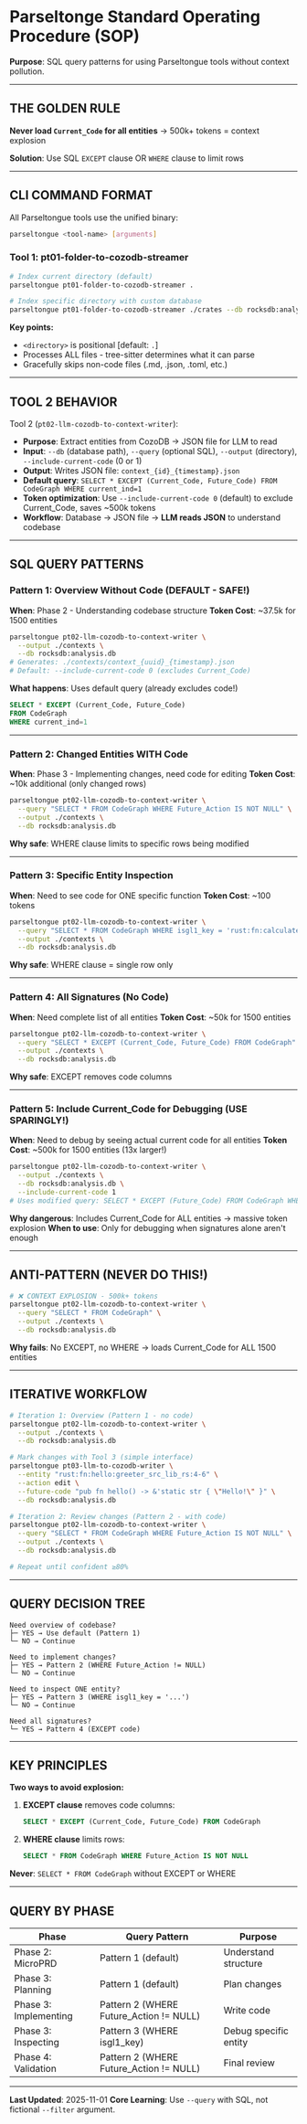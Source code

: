 # Parseltonge Standard Operating Procedure (SOP)

**Purpose**: SQL query patterns for using Parseltongue tools without context pollution.

---

## THE GOLDEN RULE

**Never load `Current_Code` for all entities** → 500k+ tokens = context explosion

**Solution**: Use SQL `EXCEPT` clause OR `WHERE` clause to limit rows

---

## CLI COMMAND FORMAT

All Parseltongue tools use the unified binary:

```bash
parseltongue <tool-name> [arguments]
```

### Tool 1: pt01-folder-to-cozodb-streamer

```bash
# Index current directory (default)
parseltongue pt01-folder-to-cozodb-streamer .

# Index specific directory with custom database
parseltongue pt01-folder-to-cozodb-streamer ./crates --db rocksdb:analysis.db --verbose
```

**Key points:**
- `<directory>` is positional [default: `.`]
- Processes ALL files - tree-sitter determines what it can parse
- Gracefully skips non-code files (.md, .json, .toml, etc.)

---

## TOOL 2 BEHAVIOR

Tool 2 (`pt02-llm-cozodb-to-context-writer`):
- **Purpose**: Extract entities from CozoDB → JSON file for LLM to read
- **Input**: `--db` (database path), `--query` (optional SQL), `--output` (directory), `--include-current-code` (0 or 1)
- **Output**: Writes JSON file: `context_{id}_{timestamp}.json`
- **Default query**: `SELECT * EXCEPT (Current_Code, Future_Code) FROM CodeGraph WHERE current_ind=1`
- **Token optimization**: Use `--include-current-code 0` (default) to exclude Current_Code, saves ~500k tokens
- **Workflow**: Database → JSON file → **LLM reads JSON** to understand codebase

---

## SQL QUERY PATTERNS

### Pattern 1: Overview Without Code (DEFAULT - SAFE!)

**When**: Phase 2 - Understanding codebase structure
**Token Cost**: ~37.5k for 1500 entities

```bash
parseltongue pt02-llm-cozodb-to-context-writer \
  --output ./contexts \
  --db rocksdb:analysis.db
# Generates: ./contexts/context_{uuid}_{timestamp}.json
# Default: --include-current-code 0 (excludes Current_Code)
```

**What happens**: Uses default query (already excludes code!)
```sql
SELECT * EXCEPT (Current_Code, Future_Code)
FROM CodeGraph
WHERE current_ind=1
```

---

### Pattern 2: Changed Entities WITH Code

**When**: Phase 3 - Implementing changes, need code for editing
**Token Cost**: ~10k additional (only changed rows)

```bash
parseltongue pt02-llm-cozodb-to-context-writer \
  --query "SELECT * FROM CodeGraph WHERE Future_Action IS NOT NULL" \
  --output ./contexts \
  --db rocksdb:analysis.db
```

**Why safe**: WHERE clause limits to specific rows being modified

---

### Pattern 3: Specific Entity Inspection

**When**: Need to see code for ONE specific function
**Token Cost**: ~100 tokens

```bash
parseltongue pt02-llm-cozodb-to-context-writer \
  --query "SELECT * FROM CodeGraph WHERE isgl1_key = 'rust:fn:calculate:src_lib_rs:42-56'" \
  --output ./contexts \
  --db rocksdb:analysis.db
```

**Why safe**: WHERE clause = single row only

---

### Pattern 4: All Signatures (No Code)

**When**: Need complete list of all entities
**Token Cost**: ~50k for 1500 entities

```bash
parseltongue pt02-llm-cozodb-to-context-writer \
  --query "SELECT * EXCEPT (Current_Code, Future_Code) FROM CodeGraph" \
  --output ./contexts \
  --db rocksdb:analysis.db
```

**Why safe**: EXCEPT removes code columns

---

### Pattern 5: Include Current_Code for Debugging (USE SPARINGLY!)

**When**: Need to debug by seeing actual current code for all entities
**Token Cost**: ~500k for 1500 entities (13x larger!)

```bash
parseltongue pt02-llm-cozodb-to-context-writer \
  --output ./contexts \
  --db rocksdb:analysis.db \
  --include-current-code 1
# Uses modified query: SELECT * EXCEPT (Future_Code) FROM CodeGraph WHERE current_ind=1
```

**Why dangerous**: Includes Current_Code for ALL entities → massive token explosion
**When to use**: Only for debugging when signatures alone aren't enough

---

## ANTI-PATTERN (NEVER DO THIS!)

```bash
# ❌ CONTEXT EXPLOSION - 500k+ tokens
parseltongue pt02-llm-cozodb-to-context-writer \
  --query "SELECT * FROM CodeGraph" \
  --output ./contexts \
  --db rocksdb:analysis.db
```

**Why fails**: No EXCEPT, no WHERE → loads Current_Code for ALL 1500 entities

---

## ITERATIVE WORKFLOW

```bash
# Iteration 1: Overview (Pattern 1 - no code)
parseltongue pt02-llm-cozodb-to-context-writer \
  --output ./contexts \
  --db rocksdb:analysis.db

# Mark changes with Tool 3 (simple interface)
parseltongue pt03-llm-to-cozodb-writer \
  --entity "rust:fn:hello:greeter_src_lib_rs:4-6" \
  --action edit \
  --future-code "pub fn hello() -> &'static str { \"Hello!\" }" \
  --db rocksdb:analysis.db

# Iteration 2: Review changes (Pattern 2 - with code)
parseltongue pt02-llm-cozodb-to-context-writer \
  --query "SELECT * FROM CodeGraph WHERE Future_Action IS NOT NULL" \
  --output ./contexts \
  --db rocksdb:analysis.db

# Repeat until confident ≥80%
```

---

## QUERY DECISION TREE

```
Need overview of codebase?
├─ YES → Use default (Pattern 1)
└─ NO → Continue

Need to implement changes?
├─ YES → Pattern 2 (WHERE Future_Action != NULL)
└─ NO → Continue

Need to inspect ONE entity?
├─ YES → Pattern 3 (WHERE isgl1_key = '...')
└─ NO → Continue

Need all signatures?
└─ YES → Pattern 4 (EXCEPT code)
```

---

## KEY PRINCIPLES

**Two ways to avoid explosion:**

1. **EXCEPT clause** removes code columns:
   ```sql
   SELECT * EXCEPT (Current_Code, Future_Code) FROM CodeGraph
   ```

2. **WHERE clause** limits rows:
   ```sql
   SELECT * FROM CodeGraph WHERE Future_Action IS NOT NULL
   ```

**Never**: `SELECT * FROM CodeGraph` without EXCEPT or WHERE

---

## QUERY BY PHASE

| Phase | Query Pattern | Purpose |
|-------|---------------|---------|
| Phase 2: MicroPRD | Pattern 1 (default) | Understand structure |
| Phase 3: Planning | Pattern 1 (default) | Plan changes |
| Phase 3: Implementing | Pattern 2 (WHERE Future_Action != NULL) | Write code |
| Phase 3: Inspecting | Pattern 3 (WHERE isgl1_key) | Debug specific entity |
| Phase 4: Validation | Pattern 2 (WHERE Future_Action != NULL) | Final review |

---

**Last Updated**: 2025-11-01
**Core Learning**: Use `--query` with SQL, not fictional `--filter` argument.

